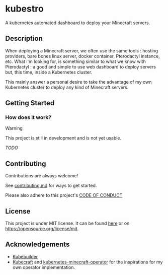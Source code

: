 # kubestro

A kubernetes automated dashboard to deploy your Minecraft servers.

## Description

When deploying a Minecraft server, we often use the same tools : hosting
providers, bare bones linux server, docker container, Pterodactyl instance, etc.
What i'm looking for, is something similar to what we know with Pterodactyl : a
good and simple to use web dashboard to deploy servers but, this time, inside a
Kubernetes cluster.

This mainly answer a personal desire to take the advantage of my own Kubernetes
cluster to deploy any kind of Minecraft servers.


## Getting Started

### How does it work?

> [!WARNING]
> This project is still in development and is not yet usable.

*TODO*

## Contributing

Contributions are always welcome!

See [contributing.md](./CONTRIBUTING.md) for ways to get started.

Please also adhere to this project's [CODE OF CONDUCT](./CODE_OF_CONDUCT.md)

## License

This project is under MIT license. It can be found [here](./LICENSE) or on
https://opensource.org/license/mit.

## Acknowledgements

- [Kubebuilder](https://book.kubebuilder.io/)
- [Kubecraft](https://github.com/serainville/Kubecraft) and
  [kubernetes-minecraft-operator](https://github.com/JamesLaverack/kubernetes-minecraft-operator)
  for the inspirations for my own operator implementation.
